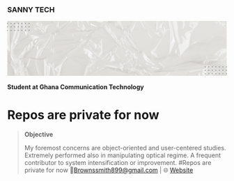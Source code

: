 ### SANNY TECH
![](Doctor%20and%20Medical%20Personal%20Profile%20LinkedIn%20Banner%20(1).gif)

**Student at Ghana Communication Technology**


# Repos are private for now

> **Objective**
>
> My foremost concerns are object-oriented and user-centered studies. Extremely performed also in manipulating optical regime. A frequent contributor to system intensification or improvement.
#Repos are private for now
:email:Brownssmith899@gmail.com     | :globe_with_meridians: <a href="https://github.com/BhoiDanny/profile" target="_blank">Website</a>
